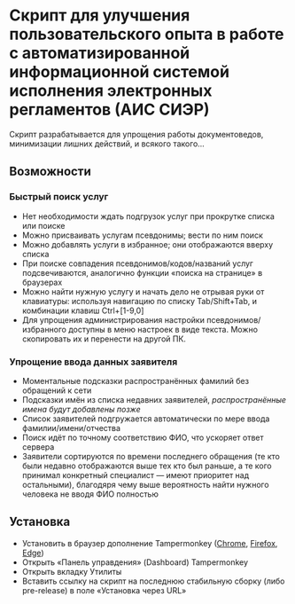 # Скрипт для улучшения пользовательского опыта в работе с автоматизированной информационной системой исполнения электронных регламентов (АИС СИЭР)

Скрипт разрабатывается для упрощения работы документоведов, минимизации лишних действий, и всякого такого...

## Возможности

### Быстрый поиск услуг

* Нет необходимости ждать подгрузок услуг при прокрутке списка или поиске
* Можно присваивать услугам псевдонимы; вести по ним поиск
* Можно добавлять услуги в избранное; они отображаются вверху списка
* При поиске совпадения псевдонимов/кодов/названий услуг подсвечиваются, аналогично функции «поиска на странице» в браузерах
* Можно найти нужную услугу и начать дело не отрывая руки от клавиатуры: используя навигацию по списку Tab/Shift+Tab, и комбинации клавиш Ctrl+[1-9,0]
* Для упрощения администрирования настройки псевдонимов/избранного доступны в меню настроек в виде текста. Можно скопировать их и перенести на другой ПК.

### Упрощение ввода данных заявителя

* Моментальные подсказки распространённых фамилий без обращений к сети
* Подсказки имён из списка недавних заявителей, *распространённые имена будут добавлены позже*
* Список заявителей подгружается автоматически по мере ввода фамилии/имени/отчества
* Поиск идёт по точному соответствию ФИО, что ускоряет ответ сервера
* Заявители сортируются по времени последнего обращения (те кто были недавно отображаются выше тех кто был раньше, а те кого принимал конкретный специалист — имеют приоритет над остальными), благодяря чему выше вероятность найти нужного человека не вводя ФИО полностью

## Установка

* Установить в браузер дополнение Tampermonkey ([Chrome](https://chrome.google.com/webstore/detail/tampermonkey/dhdgffkkebhmkfjojejmpbldmpobfkfo), [Firefox](https://addons.mozilla.org/en-US/firefox/addon/tampermonkey/), [Edge](https://microsoftedge.microsoft.com/addons/detail/iikmkjmpaadaobahmlepeloendndfphd))
* Открыть «Панель управдения» (Dashboard) Tampermonkey
* Открыть вкладку Утилиты
* Вставить ссылку на скрипт на последнюю стабильную сборку (либо pre-release) в поле «Установка через URL»
